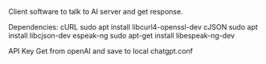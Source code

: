 Client software to talk to AI server and get response.

Dependencies:
cURL            sudo apt install libcurl4-openssl-dev
cJSON           sudo apt install libcjson-dev
espeak-ng       sudo apt-get install libespeak-ng-dev

API Key         Get from openAI and save to local chatgpt.conf


